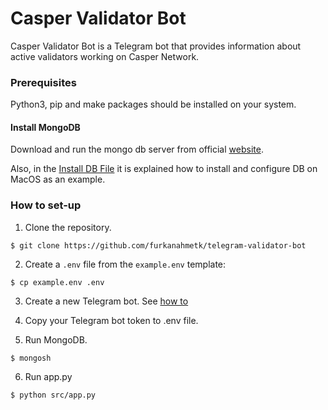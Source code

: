 # Casper Validator Bot

Casper Validator Bot is a Telegram bot that provides information about active validators working on Casper Network.

### Prerequisites

Python3, pip and make packages should be installed on your system.

#### Install MongoDB

Download and run the mongo db server from official [website](https://www.mongodb.com/docs/manual/administration/install-community/).

Also, in the [Install DB File](assets/INSTALL%20DB.md) it is explained how to install and configure DB on MacOS as an example.

### How to set-up

1. Clone the repository.
```
$ git clone https://github.com/furkanahmetk/telegram-validator-bot
```

2. Create a `.env` file from the `example.env` template:

```shell
$ cp example.env .env
```

3. Create a new Telegram bot. See [how to](assets/telegram.md)

4. Copy your Telegram bot token to .env file.

5. Run MongoDB.

````shell
$ mongosh
````

6. Run app.py

```shell
$ python src/app.py
```